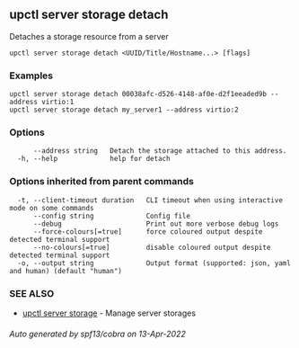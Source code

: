 ## upctl server storage detach

Detaches a storage resource from a server

```
upctl server storage detach <UUID/Title/Hostname...> [flags]
```

### Examples

```
upctl server storage detach 00038afc-d526-4148-af0e-d2f1eeaded9b --address virtio:1
upctl server storage detach my_server1 --address virtio:2
```

### Options

```
      --address string   Detach the storage attached to this address.
  -h, --help             help for detach
```

### Options inherited from parent commands

```
  -t, --client-timeout duration   CLI timeout when using interactive mode on some commands
      --config string             Config file
      --debug                     Print out more verbose debug logs
      --force-colours[=true]      force coloured output despite detected terminal support
      --no-colours[=true]         disable coloured output despite detected terminal support
  -o, --output string             Output format (supported: json, yaml and human) (default "human")
```

### SEE ALSO

* [upctl server storage](upctl_server_storage.md)	 - Manage server storages

###### Auto generated by spf13/cobra on 13-Apr-2022
